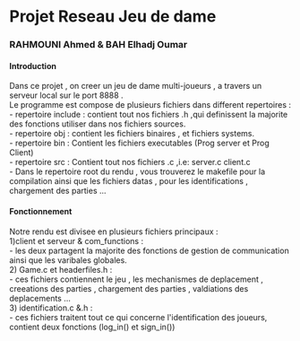 # Projet Reseau Jeu de dame
<h3>RAHMOUNI Ahmed & BAH Elhadj Oumar</h3>

<h4>Introduction</h4>
Dans ce projet , on creer un jeu de dame multi-joueurs , a travers un serveur local sur le port 8888 .<br/>
Le programme est compose de plusieurs fichiers dans different repertoires :<br/>
    -   repertoire include : contient tout nos fichiers  .h ,qui definissent la majorite des fonctions utiliser dans nos fichiers sources.<br/>
    -   repertoire obj : contient les fichiers binaires , et fichiers systems.<br/>
    -   repertoire bin : Contient les fichiers executables <italic>(Prog server et Prog Client)</italic><br/>
    -   repertoire src : Contient tout nos fichiers .c ,i.e: server.c client.c<br/> 
    -   Dans le repertoire root du rendu , vous trouverez le makefile pour la compilation ainsi que les fichiers datas , pour les identifications , chargement des parties ...<br/> 

<h4>Fonctionnement</h4>
Notre rendu est divisee en plusieurs fichiers principaux : <br/>
1)client et serveur &  com_functions :<br/>
- les deux partagent la majorite des fonctions de gestion de communication ainsi que les varibales globales.<br/>
2) Game.c et headerfiles.h :<br/>
- ces fichiers contiennent le jeu , les mechanismes de deplacement , creeations des parties , chargement des parties , valdiations des deplacements ...<br/>
3) identification.c &.h :<br/>
- ces fichiers traitent tout ce qui concerne l'identification des joueurs, contient deux fonctions (log_in() et sign_in())<br/>


